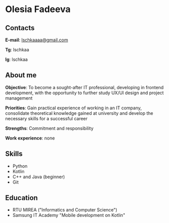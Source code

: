 # **Olesia Fadeeva**
## Contacts
**E-mail**: lschkaaaa@gmail.com

**Tg**: lschkaa

**Ig**: lschkaa
## About me
**Objective**: To become a sought-after IT professional, developing in frontend development, with the opportunity to further study UX/UI design and project management

**Priorities**: Gain practical experience of working in an IT company, consolidate theoretical knowledge gained at university and develop the necessary skills for a successful career

**Strengths**: Commitment and responsibility

**Work experience**: none
## Skills
+ Python
+ Kotlin
+ C++ and Java (beginner)
+ Git

## Education
+ RTU MIREA ("Informatics and Computer Science")
+ Samsung IT Academy "Mobile development on Kotlin"